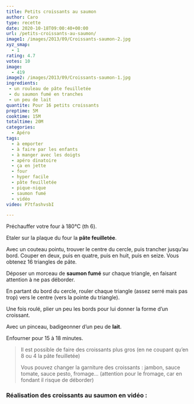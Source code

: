 ```yaml
---
title: Petits croissants au saumon
author: Caro
type: recette
date: 2020-10-18T09:00:40+00:00
url: /petits-croissants-au-saumon/
image1: /images/2013/09/Croissants-saumon-2.jpg
xyz_smap:
  - 1
rating: 4.7
votes: 10
image:
  - 419
image2: /images/2013/09/Croissants-saumon-1.jpg
ingredients:
 - un rouleau de pâte feuilletée
 - du saumon fumé en tranches
 - un peu de lait
quantite: Pour 16 petits croissants
preptime: 5M
cooktime: 15M
totaltime: 20M
categories:
  - Apéro
tags:
  - à emporter
  - à faire par les enfants
  - à manger avec les doigts
  - apéro dinatoire
  - ça en jette
  - four
  - hyper facile
  - pâte feuilletée
  - pique-nique
  - saumon fumé
  - vidéo
video: P7tfashvsbI

---
```

Préchauffer votre four à 180°C (th 6).

Etaler sur la plaque du four la **pâte feuilletée**.

Avec un couteau pointu, trouver le centre du cercle, puis trancher jusqu&rsquo;au bord. Couper en deux, puis en quatre, puis en huit, puis en seize. Vous obtenez 16 triangles de pâte.

Déposer un morceau de **saumon fumé** sur chaque triangle, en faisant attention à ne pas déborder.

En partant du bord du cercle, rouler chaque triangle (assez serré mais pas trop) vers le centre (vers la pointe du triangle).

Une fois roulé, plier un peu les bords pour lui donner la forme d&rsquo;un croissant.

Avec un pinceau, badigeonner d&rsquo;un peu de **lait**.

Enfourner pour 15 à 18 minutes.

> Il est possible de faire des croissants plus gros (en ne coupant qu&rsquo;en 8 ou 4 la pâte feuilletée)
>
> Vous pouvez changer la garniture des croissants : jambon, sauce tomate, sauce pesto, fromage&#8230; (attention pour le fromage, car en fondant il risque de déborder)

### Réalisation des croissants au saumon en vidéo :


